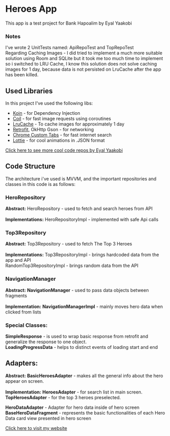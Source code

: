 # **Heroes App**
This app is a test project for Bank Hapoalim by Eyal Yaakobi

### Notes
I've wrote 2 UnitTests named: ApiRepoTest and TopRepoTest <br/>
Regarding Caching Images - I did tried to implement a much more suitable solution using Room and SQLite but it took me too much time to implement so i switched to LRU Cache, I know this solution does not solve caching images for 1 day, because data is not persisted on LruCache after the app has been killed. 


## Used Libraries
In this project I've used the following libs:
* [Koin](https://github.com/InsertKoinIO/koin) - for Dependency Injection
* [Coil](https://github.com/coil-kt/coil) - for fast image requests using coroutines
* [LruCache](https://developer.android.com/reference/androidx/collection/LruCache) - To cache images for approximately 1 day 
* [Retrofit](https://github.com/square/retrofit), OkHttp Gson - for networking
* [Chrome Custom Tabs](https://developer.android.com/reference/androidx/browser/customtabs/CustomTabsIntent) - for fast internet search
* [Lottie](https://github.com/airbnb/lottie-android) - for cool animations in .JSON format

[Click here to see more cool code repos by Eyal Yaakobi](https://bitbucket.org/3pCupsDev/)

## Code Structure
The architecture i've used is MVVM, and the important repositories and classes in this code is as follows:

### HeroRepository
**Abstract:** 
    HeroRepository - used to fetch and search heroes from API <br/> <br/>
**Implementations:**
    HeroRepositoryImpl - implemented with safe Api calls <br/>

### Top3Repository
**Abstract:**
    Top3Repository - used to fetch The Top 3 Heroes <br/> <br/>
**Implementations:**
    Top3RepositoryImpl - brings hardcoded data from the app and API <br/>
    RandomTop3RepositoryImpl - brings random data from the API <br/>

### NavigationManager
**Abstract:**
    **NavigationManager** - used to pass data objects between fragments <br/> <br/>
**Implementation:**
    **NavigationManagerImpl** - mainly moves hero data when clicked from lists


### Special Classes:
**SimpleResponse** - is used to wrap basic response from retrofit and generalize the response to one object. <br/>
**LoadingProgressData** - helps to distinct events of loading start and end <br/>

## Adapters:
**Abstract:**
    **BasicHeroesAdapter** - makes all the general info about the hero appear on screen. <br/> <br/>
**Implementation:**
    **HeroesAdapter** - for search list in main screen. <br/>
    **TopHeroesAdapter** - for the top 3 heroes preselected. <br/>

**HeroDataAdapter** - Adapter for hero data inside of hero screen <br/>
**BaseHeroDataFragment** - represents the basic functionalities of each Hero Data card view presented in hero screen

[Click here to visit my website](https://3p-cups.com/)
